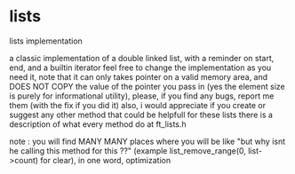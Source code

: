 # lists
lists implementation

a classic implementation of a double linked list, with a reminder on start, end, and a builtin iterator
feel free to change the implementation as you need it, note that it can only takes pointer on a valid
memory area, and DOES NOT COPY the value of the pointer you pass in (yes the element size is purely for
informational utility), please, if you find any bugs, report me them (with the fix if you did it)
also, i would appreciate if you create or suggest any other method that could be helpfull for these lists
there is a description of what every method do at ft_lists.h

note : you will find MANY MANY places where you will be like "but why isnt he calling this method for this ??"
(example list_remove_range(0, list->count) for clear), in one word, optimization
